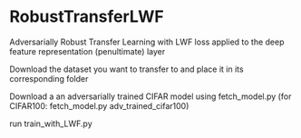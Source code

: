 # RobustTransferLWF
Adversarially Robust Transfer Learning with LWF loss applied to the deep feature representation (penultimate) layer

Download the dataset you want to transfer to and place it in its corresponding folder

Download a an adversarially trained CIFAR model using fetch_model.py (for CIFAR100: fetch_model.py adv_trained_cifar100)

run train_with_LWF.py
